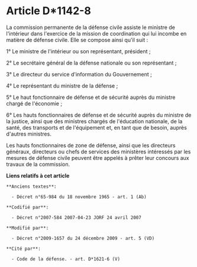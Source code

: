 # Article D*1142-8

La commission permanente de la défense civile assiste le ministre de l'intérieur dans l'exercice de la mission de
coordination qui lui incombe en matière de défense civile. Elle se compose ainsi qu'il suit :

1° Le ministre de l'intérieur ou son représentant, président ;

2° Le secrétaire général de la défense nationale ou son représentant ;

3° Le directeur du service d'information du Gouvernement ;

4° Le représentant du ministre de la défense ;

5° Le haut fonctionnaire de défense et de sécurité auprès du ministre chargé de l'économie ;

6° Les hauts fonctionnaires de défense et de sécurité auprès du ministre de la justice, ainsi que des ministres chargés de
l'éducation nationale, de la santé, des transports et de l'équipement et, en tant que de besoin, auprès d'autres ministres.

Les hauts fonctionnaires de zone de défense, ainsi que les directeurs généraux, directeurs ou chefs de services des
ministères intéressés par les mesures de défense civile peuvent être appelés à prêter leur concours aux travaux de la
commission.

**Liens relatifs à cet article**

	**Anciens textes**:

	  - Décret n°65-984 du 18 novembre 1965 - art. 1 (Ab)

	**Codifié par**:

	  - Décret n°2007-584 2007-04-23 JORF 24 avril 2007

	**Modifié par**:

	  - Décret n°2009-1657 du 24 décembre 2009 - art. 5 (VD)

	**Cité par**:

	  - Code de la défense. - art. D*1621-6 (V)
